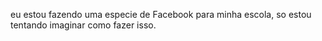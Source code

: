 eu estou fazendo uma especie de Facebook para minha escola, so estou tentando imaginar como fazer isso.
